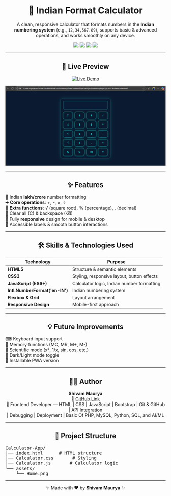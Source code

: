 <h1 align="center">🧮 Indian Format Calculator</h1>

<p align="center">
  A clean, responsive calculator that formats numbers in the <b>Indian numbering system</b> (e.g., <code>12,34,567.89</code>), supports basic & advanced operations, and works smoothly on any device.
</p>

<p align="center">
  <img src="https://img.shields.io/badge/HTML5-E34F26?style=for-the-badge&logo=html5&logoColor=white">
  <img src="https://img.shields.io/badge/CSS3-1572B6?style=for-the-badge&logo=css3&logoColor=white">
  <img src="https://img.shields.io/badge/JavaScript-FFB800?style=for-the-badge&logo=javascript&logoColor=black">
 <img src="https://img.shields.io/badge/Responsive%20Web%20Design-brightgreen?style=for-the-badge">

</p>

---

<h2 align="center">🚀 Live Preview</h2>

<p align="center">
  <!-- Live Demo -->
  <a href="https://shivammaurya2002.github.io/Calculator-App/" target="_blank">
    <img src="https://img.shields.io/badge/Live%20Demo-Calculator%20App-blueviolet?style=for-the-badge&logo=google-chrome&logoColor=white" alt="Live Demo">
  </a>
</p>

<p align="center">
  <img src="assets/Home.png" alt="Calculator Screenshot">
</p>

---

<h2 align="center">✨ Features</h2>
<p>
📍 Indian <b>lakh/crore</b> number formatting <br>
➕ <b>Core operations</b>: +, -, ×, ÷ <br>
🧮 <b>Extra functions</b>: √ (square root), % (percentage), . (decimal) <br>
🧹 Clear all (C) & backspace (⌫) <br>
📱 Fully <b>responsive</b> design for mobile & desktop <br>
🎯 Accessible labels & smooth button interactions
</p>

---

<h2 align="center">🛠 Skills & Technologies Used</h2>
<div align="center">

| Technology | Purpose |
|------------|---------|
| **HTML5** | Structure & semantic elements |
| **CSS3**  | Styling, responsive layout, button effects |
| **JavaScript (ES6+)** | Calculator logic, Indian number formatting |
| **Intl.NumberFormat('en-IN')** | Indian numbering system |
| **Flexbox & Grid** | Layout arrangement |
| **Responsive Design** | Mobile-first approach |

</div>

---

<h2 align="center">💡 Future Improvements</h2>
<p>
⌨ Keyboard input support <br>
🧠 Memory functions (MC, MR, M+, M-) <br>
📐 Scientific mode (x², 1/x, sin, cos, etc.) <br>
🌙 Dark/Light mode toggle <br>
📱 Installable PWA version
</p>

---

<h2 align="center">👨‍💻 Author</h2>
<p align="center">
<b>Shivam Maurya</b><br>
🔗 <a href="https://github.com/ShivamMaurya2002">GitHub Link</a><br>
💼 Frontend Developer — HTML | CSS | JavaScript | Bootstrap | Git & GitHub | API Integration <br> | Debugging | Deployment | Basic Of PHP, MySQL, Python, SQL, and AI/ML
</p>

---

<h2 align="center">📂 Project Structure</h2>
<p align="center">
<pre>
Calculator-App/
│── index.html      # HTML structure
│── Calculator.css       # Styling
│── Calculator.js       # Calculator logic
└── assets/
    └── Home.png
</pre>
</p>

---

<p align="center">✨ Made with ❤️ by <b>Shivam Maurya</b> ✨</p>

